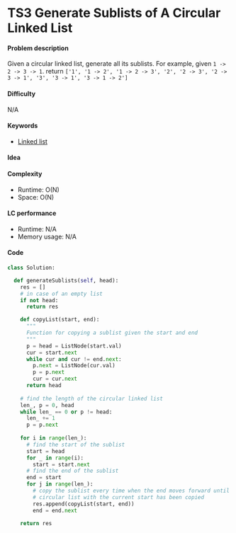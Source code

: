 TS3 Generate Sublists of A Circular Linked List
=======================
#### Problem description
Given a circular linked list, generate all its sublists. For example, given `1 -> 2 -> 3 -> 1`. return `['1', '1 -> 2', '1 -> 2 -> 3', '2', '2 -> 3', '2 -> 3 -> 1', '3', '3 -> 1', '3 -> 1 -> 2']`

#### Difficulty
N/A

#### Keywords
- [Linked list](../categories/linked_list.md)

#### Idea


#### Complexity
- Runtime: O(N) 
- Space: O(N)
  
#### LC performance
- Runtime: N/A
- Memory usage: N/A

#### Code
```python
class Solution:

  def generateSublists(self, head): 
    res = []
    # in case of an empty list
    if not head:
      return res

    def copyList(start, end):
      """
      Function for copying a sublist given the start and end
      """
      p = head = ListNode(start.val)
      cur = start.next
      while cur and cur != end.next:
        p.next = ListNode(cur.val)
        p = p.next
        cur = cur.next
      return head
    
    # find the length of the circular linked list
    len_, p = 0, head
    while len_ == 0 or p != head:
      len_ += 1
      p = p.next
    
    for i in range(len_):
      # find the start of the sublist 
      start = head
      for _ in range(i):
        start = start.next
      # find the end of the sublist
      end = start
      for j in range(len_):
        # copy the sublist every time when the end moves forward until a full 
        # circular list with the current start has been copied
        res.append(copyList(start, end))
        end = end.next
    
    return res
```
